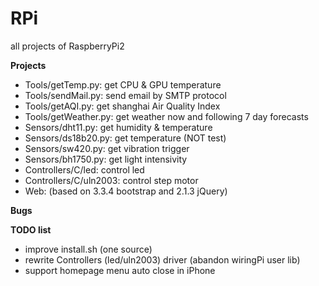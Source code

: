 # RPi
all projects of RaspberryPi2

__Projects__

* Tools/getTemp.py: get CPU & GPU temperature
* Tools/sendMail.py: send email by SMTP protocol
* Tools/getAQI.py: get shanghai Air Quality Index
* Tools/getWeather.py: get weather now and following 7 day forecasts
* Sensors/dht11.py: get humidity & temperature
* Sensors/ds18b20.py: get temperature (NOT test)
* Sensors/sw420.py: get vibration trigger
* Sensors/bh1750.py: get light intensivity
* Controllers/C/led: control led
* Controllers/C/uln2003: control step motor
* Web: (based on 3.3.4 bootstrap and 2.1.3 jQuery)

__Bugs__

__TODO list__
* improve install.sh (one source)
* rewrite Controllers (led/uln2003) driver (abandon wiringPi user lib)
* support homepage menu auto close in iPhone
